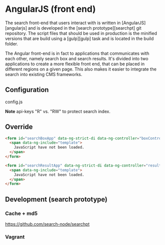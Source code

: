 # AngularJS (front end)
The search front-end that users interact with is written in [AngularJS][angularjs] and is developed in the [search prototype][searchpt] git repository. The script files that should be used in production is the minified versions that are build using a [gulp][gulp] task and is located in the build folder.

The Angular front-end is in fact to applications that communicates with each other, namely search box and search results. It's divided into two applications to create a more flexible front end, that can be placed in different regions on a given page. This also makes it easier to integrate the search into existing CMS frameworks.



## Configuration


config.js

__Note__ api-keys "R" vs. "RW" to protect search index.



## Override

```html
<form id="searchBoxApp" data-ng-strict-di data-ng-controller="boxController">
  <span data-ng-include="template">
    JavaScript have not been loaded.
  </span>
</form>
```

```html
<form id="searchResultApp" data-ng-strict-di data-ng-controller="resultController" >
  <span data-ng-include="template">
    JavaScript have not been loaded.
  </span>
</form>
```

## Development (search prototype)

### Cache + md5

https://github.com/search-node/searchpt


### Vagrant
